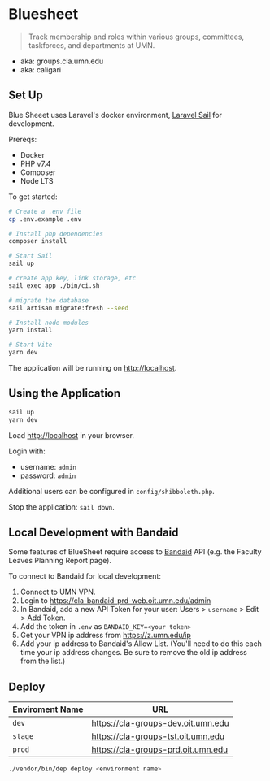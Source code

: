 # Bluesheet

> Track membership and roles within various groups, committees, taskforces, and departments at UMN.

- aka: groups.cla.umn.edu
- aka: caligari

## Set Up

Blue Sheeet uses Laravel's docker environment, [Laravel Sail](https://laravel.com/docs/8.x/sail) for development.

Prereqs:

- Docker
- PHP v7.4
- Composer
- Node LTS

To get started:

```sh
# Create a .env file
cp .env.example .env

# Install php dependencies
composer install

# Start Sail
sail up

# create app key, link storage, etc
sail exec app ./bin/ci.sh

# migrate the database
sail artisan migrate:fresh --seed

# Install node modules
yarn install

# Start Vite
yarn dev

```

The application will be running on <http://localhost>.

## Using the Application

```sh
sail up
yarn dev
```

Load <http://localhost> in your browser.

Login with:

- username: `admin`
- password: `admin`

Additional users can be configured in `config/shibboleth.php`.

Stop the application: `sail down`.

## Local Development with Bandaid

Some features of BlueSheet require access to [Bandaid](https://github.com/UMN-LATIS/Bandaid) API (e.g. the Faculty Leaves Planning Report page).

To connect to Bandaid for local development:

1. Connect to UMN VPN.
2. Login to <https://cla-bandaid-prd-web.oit.umn.edu/admin>
3. In Bandaid, add a new API Token for your user: Users > `username` > Edit > Add Token.
4. Add the token in `.env` as `BANDAID_KEY=<your token>`
5. Get your VPN ip address from https://z.umn.edu/ip
6. Add your ip address to Bandaid's Allow List. (You'll need to do this each time your ip address changes. Be sure to remove the old ip address from the list.)

## Deploy

| Enviroment Name | URL                                  |
| --------------- | ------------------------------------ |
| `dev`           | <https://cla-groups-dev.oit.umn.edu> |
| `stage`         | <https://cla-groups-tst.oit.umn.edu> |
| `prod`          | <https://cla-groups-prd.oit.umn.edu> |

```sh
./vendor/bin/dep deploy <environment name>
```

